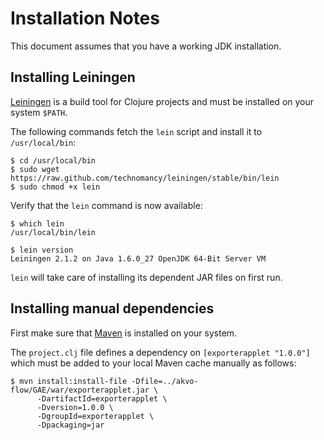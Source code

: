 # Installation Notes

This document assumes that you have a working JDK installation.

## Installing Leiningen

[Leiningen](http://leiningen.org/) is a build tool for Clojure projects and must be installed on your system `$PATH`.

The following commands fetch the `lein` script and install it to `/usr/local/bin`:

    $ cd /usr/local/bin
    $ sudo wget https://raw.github.com/technomancy/leiningen/stable/bin/lein
    $ sudo chmod +x lein

Verify that the `lein` command is now available:

    $ which lein
    /usr/local/bin/lein

    $ lein version
    Leiningen 2.1.2 on Java 1.6.0_27 OpenJDK 64-Bit Server VM

`lein` will take care of installing its dependent JAR files on first run.

## Installing manual dependencies

First make sure that [Maven](https://maven.apache.org/) is installed on your system.

The `project.clj` file defines a dependency on `[exporterapplet "1.0.0"]` which must be added to your local Maven cache manually as follows:

    $ mvn install:install-file -Dfile=../akvo-flow/GAE/war/exporterapplet.jar \
          -DartifactId=exporterapplet \
          -Dversion=1.0.0 \
          -DgroupId=exporterapplet \
          -Dpackaging=jar
